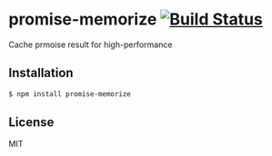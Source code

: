# promise-memorize [![Build Status](https://travis-ci.org/vicanso/promise-memorize.svg?branch=master)](https://travis-ci.org/vicanso/promise-memorize)

Cache prmoise result for high-performance

## Installation

```bash
$ npm install promise-memorize
``` 

## License

MIT